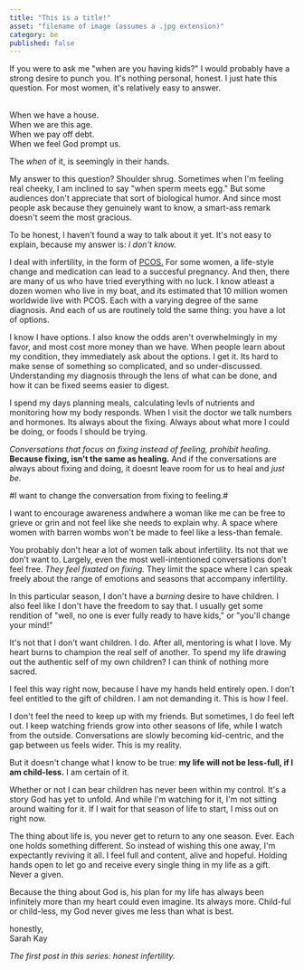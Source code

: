 ```yaml
---
title: "This is a title!"
asset: "filename of image (assumes a .jpg extension)" 
category: be
published: false
---
```


If you were to ask me "when are you having kids?" I would probably have a strong desire to punch you. It's nothing personal, honest. I just hate this question. For most women, it's relatively easy to answer. 

<br>When we have a house. 
<br>When we are this age. 
<br>When we pay off debt.
<br> When we feel God prompt us.

The _when_ of it, is seemingly in their hands.

My answer to this question? Shoulder shrug. Sometimes when I'm feeling real cheeky, I am inclined to say "when sperm meets egg." But some audiences don't appreciate that sort of biological humor. And since most people ask because they genuinely want to know, a smart-ass remark doesn't seem the most gracious. 

To be honest, I haven't found a way to talk about it yet. It's not easy to explain, because my answer is: _I don't know._

I deal with infertility, in the form of [PCOS.](http://www.pcosaa.org/) For some women, a life-style change and medication can lead to a succesful pregnancy. And then, there are many of us who have tried everything with no luck. I know atleast a dozen women who live in my boat, and its estimated that 10 million women worldwide live with PCOS. Each with a varying degree of the same diagnosis. And each of us are routinely told the same thing: you have a lot of options. 

I know I have options. I also know the odds aren't overwhelmingly in my favor, and most cost more money than we have. When people learn about my condition, they immediately ask about the options. I get it. Its hard to make sense of something so complicated, and so under-discussed. Understanding my diagnosis through the lens of what can be done, and how it can be fixed seems easier to digest. 

I spend my days planning meals, calculating levls of nutrients and monitoring how my body responds. When I visit the doctor we talk numbers and hormones. Its always about the fixing. Always about what more I could be doing, or foods I should be trying. 

_Conversations that focus on fixing instead of feeling, prohibit healing._ **Because fixing, isn't the same as healing.**
And if the conversations are always about fixing and doing, it doesnt leave room for us to heal and _just be._

#I want to change the conversation from fixing to feeling.#

I want to encourage awareness andwhere a woman like me can be free to grieve or grin and not feel like she needs to explain why. A space where women with barren wombs won't be made to feel like a less-than female.

You probably don't hear a lot of women talk about infertility. Its not that we don't want to. Largely, even the most well-intentioned conversations don't feel free. _They feel fixated on fixing._ They limit the space where I can speak freely about the range of emotions and seasons that accompany infertility.

In this particular season, I don't have a _burning_ desire to have children. I also feel like I don't have the freedom to say that. I usually get some rendition of "well, no one is ever fully ready to have kids," or "you'll change your mind!"

It's not that I don't want children. I do. After all, mentoring is what I love. My heart burns to champion the real self of another. To spend my life drawing out the authentic self of my own children? I can think of nothing more sacred.

I feel this way right now, because I have my hands held entirely open. I don't feel entitled to the gift of children. I am not demanding it. This is how I feel.

I don't feel the need to keep up with my friends. But sometimes, I do feel left out. I keep watching friends grow into other seasons of life, while I watch from the outside. Conversations are slowly becoming kid-centric, and the gap between us feels wider. This is my reality.

But it doesn't change what I know to be true: **my life will not be less-full, if I am child-less.** I am certain of it. 

Whether or not I can bear children has never been within my control. It's a story God has yet to unfold. And while I'm watching for it, I'm not sitting around waiting for it. If I wait for that season of life to start, I miss out on right now.

The thing about life is, you never get to return to any one season. Ever. Each one holds something different. So instead of wishing this one away, I'm expectantly reviving it all. I feel full and content, alive and hopeful. Holding hands open to let go and receive every single thing in my life as a gift. Never a given. 

Because the thing about God is, his plan for my life has always been infinitely more than my heart could even imagine. Its always more. Child-ful or child-less, my God never gives me less than what is best.

honestly,
<br>Sarah Kay

_The first post in this series: honest infertility._
